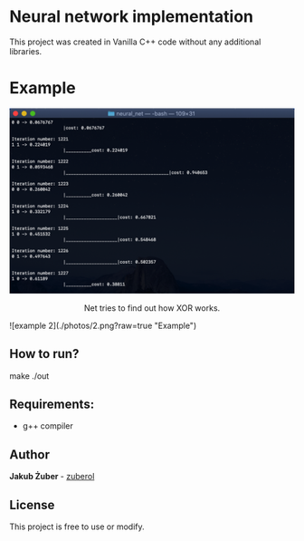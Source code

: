 # Neural network implementation
This project was created in Vanilla C++ code without any additional libraries.

# Example
![example 1](./photos/1.png?raw=true "Example")
<p style="text-align: center;"> Net tries to find out how XOR works. </p>
![example 2](./photos/2.png?raw=true "Example")

## How to run?
make
./out

## Requirements:
* g++ compiler

## Author
**Jakub Żuber** - [zuberol](https://github.com/zuberol)

## License
This project is free to use or modify.
